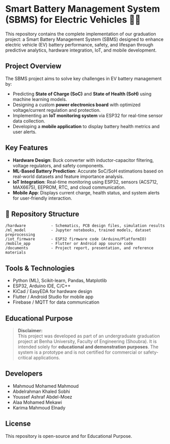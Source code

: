 # Smart Battery Management System (SBMS) for Electric Vehicles 🚗🔋

This repository contains the complete implementation of our graduation project: a Smart Battery Management System (SBMS) designed to enhance electric vehicle (EV) battery performance, safety, and lifespan through predictive analytics, hardware integration, IoT, and mobile development.

## Project Overview

The SBMS project aims to solve key challenges in EV battery management by:

- Predicting **State of Charge (SoC)** and **State of Health (SoH)** using machine learning models.
- Designing a custom **power electronics board** with optimized voltage/current regulation and protection.
- Implementing an **IoT monitoring system** via ESP32 for real-time sensor data collection.
- Developing a **mobile application** to display battery health metrics and user alerts.

## Key Features

- **Hardware Design**: Buck converter with inductor-capacitor filtering, voltage regulators, and safety components.
- **ML-Based Battery Prediction**: Accurate SoC/SoH estimations based on real-world datasets and feature importance analysis.
- **IoT Integration**: Real-time monitoring using ESP32, sensors (ACS712, MAX6675), EEPROM, RTC, and cloud communication.
- **Mobile App**: Displays current charge, health status, and system alerts for user-friendly interaction.

## 📁 Repository Structure

```
/hardware           - Schematics, PCB design files, simulation results  
/ml_model           - Jupyter notebooks, trained models, dataset preprocessing  
/iot_firmware       - ESP32 firmware code (Arduino/PlatformIO)  
/mobile_app         - Flutter or Android app source code  
/documents          - Project report, presentation, and reference materials
```

## Tools & Technologies

- Python (ML), Scikit-learn, Pandas, Matplotlib  
- ESP32, Arduino IDE, C/C++  
- KiCad / EasyEDA for hardware design  
- Flutter / Android Studio for mobile app  
- Firebase / MQTT for data communication  

## Educational Purpose

> **Disclaimer:**  
> This project was developed as part of an undergraduate graduation project at Benha University, Faculty of Engineering (Shoubra). It is intended solely for **educational and demonstration purposes**. The system is a prototype and is not certified for commercial or safety-critical applications.

## Developers

- Mahmoud Mohamed Mahmoud  
- Abdelrahman Khaled Sobhi  
- Youssef Ashraf Abdel-Moez  
- Alaa Mohamed Mekawi  
- Karima Mahmoud Elnady  

## License

This repository is open-source and for Educational Purpose.
